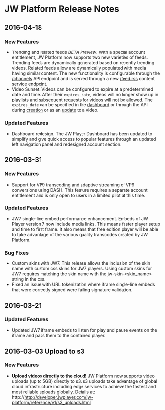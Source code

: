 # JW Platform Release Notes

<!--
Template for future releases, copypasta me below

## 2016-XX-XX

### New Features
- foo
- Bar
- Cat
### Updated Features
- foo
- Bar
- Cat
### Bug Fixes
- foo
- Bar
- Cat
### Known Issues
- foo
- Bar
- Cat

-->

## 2016-04-18

### New Features
- Trending and related feeds *BETA Preview*. With a special account entitlement, JW Platform now supports two new varieties of feeds. Trending feeds are dynamically generated based on recently trending videos. Related feeds allow are dynamically populated with media having similar content. The new functionality is configurable through the [/channels](https://developer.jwplayer.com/jw-platform/reference/v1/methods/channels/index.html) API endpoint and is served through a new [/feed.rss](https://developer.jwplayer.com/jw-platform/reference/v1/urls/feed.html) content service endpoint.
- Video Sunset. Videos can be configured to expire at a predetermined date and time. After their `expires_date`, videos will no longer show up in playlists and subsequent requests for videos will not be allowed. The `expires_date` can be specified in the [dashboard](https://support.jwplayer.com/customer/portal/articles/1469776-adding-managing-videos) or through the API during [creation](https://developer.jwplayer.com/jw-platform/reference/v1/methods/videos/create.html) or as an [update](https://developer.jwplayer.com/jw-platform/reference/v1/methods/videos/update.html) to a video.
### Updated Features
- Dashboard redesign. The JW Player Dashboard has been updated to simplify and give quick access to popular features through an updated left navigation panel and redesigned account section.


## 2016-03-31

### New Features
- Support for VP9 transcoding and adaptive streaming of VP9 conversions using DASH. This feature requires a separate account entitlement and is only open to users in a limited pilot at this time.
### Updated Features
- JW7 single-line embed performance enhancement. Embeds of JW Player version 7 now include media links. This means faster player setup and time to first frame. It also means that free edition player will be able to take advantage of the various quality transcodes created by JW Platform.
### Bug Fixes
- Custom skins with JW7. This release allows the inclusion of the skin name with custom css skins for JW7 players. Using custom skins for JW7 requires matching the skin name with the jw-skin-<skin_name> string in the css.
- Fixed an issue with URL tokenization where iframe single-line embeds that were correctly signed were failing signature validation.


## 2016-03-21

### Updated Features
- Updated JW7 iframe embeds to listen for play and pause events on the iframe and pass them to the contained player.



## 2016-03-03 Upload to s3

### New Features
- **Upload videos directly to the cloud!** JW Platform now supports video uploads (up to 5GB) directly to s3. s3 uploads take advantage of global cloud infrastructure including edge services to achieve the fastest and most reliable uploads globally. Details at: http://http://developer.jwplayer.com/jw-platform/reference/v1/s3_uploads.html
